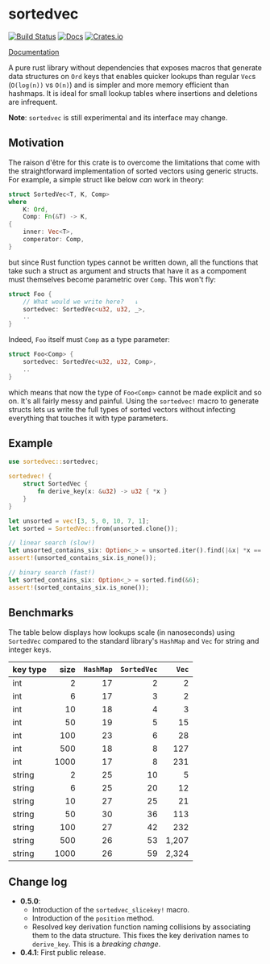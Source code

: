 # sortedvec

[![Build Status](https://dev.azure.com/marcusklaas/sortedvec/_apis/build/status/marcusklaas.sortedvec?branchName=master)](https://dev.azure.com/marcusklaas/sortedvec/_build/latest?definitionId=2&branchName=master)
[![Docs](https://docs.rs/sortedvec/badge.svg)](https://docs.rs/sortedvec)
[![Crates.io](https://img.shields.io/crates/v/sortedvec.svg?maxAge=2592000)](https://crates.io/crates/sortedvec)

[Documentation](https://docs.rs/sortedvec/)

A pure rust library without dependencies that exposes macros that generate data structures
on `Ord` keys that enables quicker lookups than regular `Vec`s (`O(log(n))` vs `O(n)`)
and is simpler and more memory efficient than hashmaps. It is ideal for small
lookup tables where insertions and deletions are infrequent.

**Note**: `sortedvec` is still experimental and its interface may change.

## Motivation

The raison d'être for this crate is to overcome the limitations that come with the
straightforward implementation of sorted vectors using generic structs. For example, a
simple struct like below *can* work in theory:
```rust
struct SortedVec<T, K, Comp>
where
    K: Ord,
    Comp: Fn(&T) -> K,
{
    inner: Vec<T>,
    comperator: Comp,
}
```
but since Rust function types cannot be written down, all the functions that
take such a struct as argument and structs that have it as a compoment must themselves
become parametric over `Comp`. This won't fly:
```rust
struct Foo {
    // What would we write here?   ↓
    sortedvec: SortedVec<u32, u32, _>,
    ..
}
```
Indeed, `Foo` itself must `Comp` as a type parameter:
```rust
struct Foo<Comp> {
    sortedvec: SortedVec<u32, u32, Comp>,
    ..
}
```
which means that now the type of `Foo<Comp>` cannot be made explicit and so on. It's
all fairly messy and painful. Using the `sortedvec!` macro to generate structs lets
us write the full types of sorted vectors without infecting everything that touches it
with type parameters.

## Example

```rust
use sortedvec::sortedvec;

sortedvec! {
    struct SortedVec {
        fn derive_key(x: &u32) -> u32 { *x }
    }
}

let unsorted = vec![3, 5, 0, 10, 7, 1];
let sorted = SortedVec::from(unsorted.clone());

// linear search (slow!)
let unsorted_contains_six: Option<_> = unsorted.iter().find(|&x| *x == 6);
assert!(unsorted_contains_six.is_none());

// binary search (fast!)
let sorted_contains_six: Option<_> = sorted.find(&6);
assert!(sorted_contains_six.is_none());
```

## Benchmarks

The table below displays how lookups scale (in nanoseconds) using `SortedVec`
compared to the standard library's `HashMap` and `Vec` for string and integer keys.

| key type | size | `HashMap` | `SortedVec` | `Vec` |
|---|---:|---:|---:|---:|
| int | 2 | 17 | 2 | 2 |
| int | 6 | 17 | 3 | 2 |
| int | 10 | 18 | 4 | 3 |
| int | 50 | 19 | 5 | 15 |
| int | 100 | 23 | 6 | 28 |
| int | 500 | 18 | 8 | 127 |
| int |1000 | 17 | 8 | 231 |
| string | 2 | 25 | 10 | 5 |
| string | 6 | 25 | 20 | 12 |
| string | 10 | 27 | 25 | 21 |
| string | 50 | 30 | 36 | 113 |
| string | 100 | 27 | 42 | 232 |
| string | 500 | 26 | 53 | 1,207 |
| string |1000 | 26 | 59 | 2,324 |

## Change log

 - **0.5.0**:
   * Introduction of the `sortedvec_slicekey!` macro.
   * Introduction of the `position` method.
   * Resolved key derivation function naming collisions by associating them to the data structure.
     This fixes the key derivation names to `derive_key`. This is a *breaking change*.
 - **0.4.1**: First public release.

